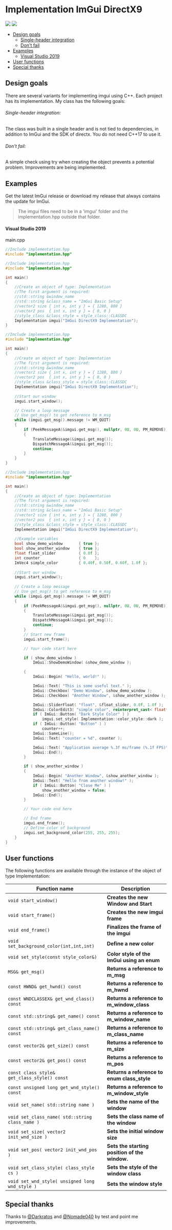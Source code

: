 # Implementation ImGui DirectX9
[![](https://img.shields.io/github/license/theluc4s/ImGui-DX9-Implementation.svg)](https://raw.githubusercontent.com/theluc4s/ImGui-DX9-Implementation/master/LICENSE) [![](https://img.shields.io/badge/release-last-green.svg)](https://github.com/theluc4s/ImGui-DX9-Implementation/releases)

* [Design goals](https://github.com/theluc4s/ImGui-DX9-Implementation#design-goals)
  * [Single-header integration](https://github.com/theluc4s/ImGui-DX9-Implementation#single-header-integration)
  * [Don't fail](https://github.com/theluc4s/ImGui-DX9-Implementation#dont-fail)
* [Examples](https://github.com/theluc4s/ImGui-DX9-Implementation#examples)
  * [Visual Studio 2019](https://github.com/theluc4s/ImGui-DX9-Implementation#visual-studio-2019)
* [User functions](https://github.com/theluc4s/ImGui-DX9-Implementation#user-functions)
* [Special thanks](https://github.com/theluc4s/ImGui-DX9-Implementation#special-thanks)

## Design goals
There are several variants for implementing imgui using C++. Each project has its implementation. My class has the following goals:

###### Single-header integration:
The class was built in a single header and is not tied to dependencies, in addition to ImGui and the SDK of directx. You do not need C++17 to use it.

###### Don't fail:
A simple check using try when creating the object prevents a potential problem. Improvements are being implemented.

## Examples
Get the latest ImGui release or download my release that always contains the update for ImGui.
> The imgui files need to be in a 'imgui' folder and the implementation.hpp outside that folder.

#### Visual Studio 2019
main.cpp
```cpp
//Include implementation.hpp
#include "implementation.hpp"
```
```cpp
//Include implementation.hpp
#include "implementation.hpp"

int main()
{
    //Create an object of type: Implementation
    //The first argument is required:
    //std::string &window_name
    //std::string &class_name = "ImGui Basic Setup"
    //vector2 size { int x, int y } = { 1280, 800 }
    //vector2 pos  { int x, int y } = { 0, 0 }
    //style_class &class_style = style_class::CLASSDC
    Implementation imgui("ImGui DirectX9 Implementation");
}
```
```cpp
//Include implementation.hpp
#include "implementation.hpp"

int main()
{
    //Create an object of type: Implementation
    //The first argument is required:
    //std::string &window_name
    //vector2 size { int x, int y } = { 1280, 800 }
    //vector2 pos  { int x, int y } = { 0, 0 }
    //style_class &class_style = style_class::CLASSDC
    Implementation imgui("ImGui DirectX9 Implementation");
	
    //Start our window
    imgui.start_window();

    // Create a loop message
    // Use get_msg() to get reference to m_msg
    while (imgui.get_msg().message != WM_QUIT)
    {
        if (PeekMessageA(&imgui.get_msg(), nullptr, 0U, 0U, PM_REMOVE))
        {
            TranslateMessage(&imgui.get_msg());
            DispatchMessageA(&imgui.get_msg());
            continue;
        }
    }
}
```
```cpp
//Include implementation.hpp
#include "implementation.hpp"

int main()
{
    //Create an object of type: Implementation
    //The first argument is required:
    //std::string &window_name
    //std::string &class_name = "ImGui Basic Setup"
    //vector2 size { int x, int y } = { 1280, 800 }
    //vector2 pos  { int x, int y } = { 0, 0 }
    //style_class &class_style = style_class::CLASSDC
    Implementation imgui("ImGui DirectX9 Implementation");
	
    //Example variables
    bool show_demo_window       { true };
    bool show_another_window    { true };
    float float_slider          { 0.0f };
    int counter                 { 0    };
    ImVec4 simple_color         { 0.40f, 0.50f, 0.60f, 1.0f };
	
    //Start our window
    imgui.start_window();
	
    // Create a loop message
    // Use get_msg() to get reference to m_msg
    while (imgui.get_msg().message != WM_QUIT)
    {
        if (PeekMessageA(&imgui.get_msg(), nullptr, 0U, 0U, PM_REMOVE))
        {
            TranslateMessage(&imgui.get_msg());
            DispatchMessageA(&imgui.get_msg());
            continue;
        }
        // Start new frame
        imgui.start_frame();

        // Your code start here

        if ( show_demo_window )
            ImGui::ShowDemoWindow( &show_demo_window );

        {
            ImGui::Begin( "Hello, world!" );                              // Create a window called "Hello, world!" and append into it.

            ImGui::Text( "This is some useful text." );                   // Display some text (you can use a format strings too)
            ImGui::Checkbox( "Demo Window", &show_demo_window );          // Edit bools storing our window open/close state
            ImGui::Checkbox( "Another Window", &show_another_window );

            ImGui::SliderFloat( "float", &float_slider, 0.0f, 1.0f );     // Edit 1 float using a slider from 0.0f to 1.0f
            ImGui::ColorEdit3( "simple color", reinterpret_cast< float* >( &simple_color ) );   // Edit 3 floats representing a color
            if ( ImGui::Button( "Dark Style Color" ) )
                imgui.set_style( Implementation::color_style::dark );
            if ( ImGui::Button( "Button" ) )                                // Buttons return true when clicked (most widgets return true when edited/activated)
                counter++;
            ImGui::SameLine();
            ImGui::Text( "counter = %d", counter );

            ImGui::Text( "Application average %.3f ms/frame (%.1f FPS)", 1000.0f / ImGui::GetIO().Framerate, ImGui::GetIO().Framerate );
            ImGui::End();
        }

        if ( show_another_window )
        {
            ImGui::Begin( "Another Window", &show_another_window );       // Pass a pointer to our bool variable (the window will have a closing button that will clear the bool when clicked)
            ImGui::Text( "Hello from another window!" );
            if ( ImGui::Button( "Close Me" ) )
                show_another_window = false;
            ImGui::End();
        }

        // Your code end here

        // End frame
        imgui.end_frame();
        // Define color of background
        imgui.set_background_color(255, 255, 255);
    }
}
```
## User functions
The following functions are available through the instance of the object of type Implementation:

| Function name | Description                    |
| ------------- | ------------------------------ |
| `void start_window()`      | **Creates the new Window and Start**       |
| `void start_frame()`      | **Creates the new imgui frame**       |
| `void end_frame()`   | **Finalizes the frame of the imgui**     |
| `void set_background_color(int,int,int)`   | **Define a new color**     |
| `void set_style(const style_color&)`   | **Color style of the ImGui using an enum**     |
| `MSG& get_msg()`   | **Returns a reference to m_msg**     |
| `const HWND& get_hwnd() const`   | **Returns a reference to m_hwnd**     |
| `const WNDCLASSEX& get_wnd_class() const`   | **Returns a reference to m_window_class**     |
| `const std::string& get_name() const`   | **Returns a reference to m_window_name**     |
| `const std::string& get_class_name() const`   | **Returns a reference to m_class_name**     |
| `const vector2& get_size() const`   | **Returns a reference to m_size**     |
| `const vector2& get_pos() const`   | **Returns a reference to m_pos**     |
| `const class_style& get_class_style() const`   | **Returns a reference to enum class_style**     |
| `const unsigned long get_wnd_style() const`   | **Returns a reference to m_window_style**     |
| `void set_name( std::string name )`   | **Sets the name of the window**     |
| `void set_class_name( std::string class_name )`   | **Sets the class name of the window**     |
| `void set_size( vector2 init_wnd_size )`   | **Sets the initial window size**     |
| `void set_pos( vector2 init_wnd_pos )`   | **Sets the starting position of the window.**     |
| `void set_class_style( class_style cs )`   | **Sets the style of the window class**     |
| `void set_wnd_style( unsigned long wnd_style )`   | **Sets the window style**     |

## Special thanks
Thanks to [@Darkratos](https://github.com/Darkratos) and [@Nomade040](https://github.com/Nomade040) by test and point me improvements.
